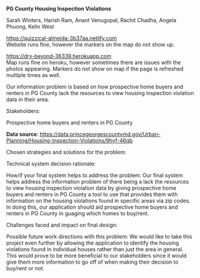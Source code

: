 <b>PG County Housing Inspection Violations</b>

Sarah Winters, Harish Ram, Anant Venugopal, Rachit Chadha, Angela Phuong, Kelin West

https://quizzical-almeida-3b37aa.netlify.com <br>
Website runs fine, however the markers on the map do not show up.

https://dry-beyond-36339.herokuapp.com <br>
Map runs fine on heroku, however sometimes there are issues with the photos appearing.  Markers do not show on map if the page is refreshed multiple times as well.

Our information problem is based on how prospective home buyers and renters in PG County lack the resources to view housing inspection violation data in their area.

Stakeholders:

Prospective home buyers and renters in PG County

<b>Data source</b>: https://data.princegeorgescountymd.gov/Urban-Planning/Housing-Inspection-Violations/9hyf-46qb

Chosen strategies and solutions for the problem:

Technical system decision rationale:


How/if your final system helps to address the problem:
Our final system helps address the information problem of there being a lack the resources to view housing inspection violation data by giving prospective home buyers and renters in PG County a tool to use that provides them with information on the housing violations found in specific areas via zip codes. In doing this, our application should aid prospective home buyers and renters in PG County in guaging which homes to buy/rent.

Challenges faced and impact on final design:


Possible future work directions with this problem:
We would like to take this project even further by allowing the application to identify the housing violations found in individual houses rather than just the area in general. This would prove to be more beneficial to our stakeholders since it would give them more information to go off of when making their decision to buy/rent or not.
